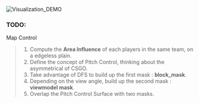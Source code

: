 ![Visualization_DEMO]([https://i.imgur.com/Example.gif](https://github.com/lihongji98/MapControl/blob/master/demo.gif))

### TODO:

Map Control
>
> 1. Compute the **Area Influence** of each players in the same team, on a edgeless plain.
> 2. Define the concept of Pitch Control, thinking about the asymmetrical of CSGO.
> 3. Take advantage of DFS to build up the first mask : **block_mask**.
> 4. Depending on the view angle, build up the second mask : **viewmodel mask**.
> 5. Overlap the Pitch Control Surface with two masks.

